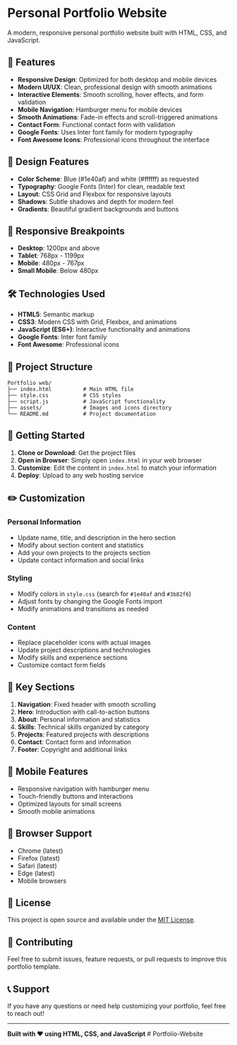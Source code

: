 # Personal Portfolio Website

A modern, responsive personal portfolio website built with HTML, CSS, and JavaScript.

## 🚀 Features

- **Responsive Design**: Optimized for both desktop and mobile devices
- **Modern UI/UX**: Clean, professional design with smooth animations
- **Interactive Elements**: Smooth scrolling, hover effects, and form validation
- **Mobile Navigation**: Hamburger menu for mobile devices
- **Smooth Animations**: Fade-in effects and scroll-triggered animations
- **Contact Form**: Functional contact form with validation
- **Google Fonts**: Uses Inter font family for modern typography
- **Font Awesome Icons**: Professional icons throughout the interface

## 🎨 Design Features

- **Color Scheme**: Blue (#1e40af) and white (#ffffff) as requested
- **Typography**: Google Fonts (Inter) for clean, readable text
- **Layout**: CSS Grid and Flexbox for responsive layouts
- **Shadows**: Subtle shadows and depth for modern feel
- **Gradients**: Beautiful gradient backgrounds and buttons

## 📱 Responsive Breakpoints

- **Desktop**: 1200px and above
- **Tablet**: 768px - 1199px
- **Mobile**: 480px - 767px
- **Small Mobile**: Below 480px

## 🛠️ Technologies Used

- **HTML5**: Semantic markup
- **CSS3**: Modern CSS with Grid, Flexbox, and animations
- **JavaScript (ES6+)**: Interactive functionality and animations
- **Google Fonts**: Inter font family
- **Font Awesome**: Professional icons

## 📁 Project Structure

```
Portfolio web/
├── index.html          # Main HTML file
├── style.css           # CSS styles
├── script.js           # JavaScript functionality
├── assets/             # Images and icons directory
└── README.md           # Project documentation
```

## 🚀 Getting Started

1. **Clone or Download**: Get the project files
2. **Open in Browser**: Simply open `index.html` in your web browser
3. **Customize**: Edit the content in `index.html` to match your information
4. **Deploy**: Upload to any web hosting service

## ✏️ Customization

### Personal Information
- Update name, title, and description in the hero section
- Modify about section content and statistics
- Add your own projects to the projects section
- Update contact information and social links

### Styling
- Modify colors in `style.css` (search for `#1e40af` and `#3b82f6`)
- Adjust fonts by changing the Google Fonts import
- Modify animations and transitions as needed

### Content
- Replace placeholder icons with actual images
- Update project descriptions and technologies
- Modify skills and experience sections
- Customize contact form fields

## 🌟 Key Sections

1. **Navigation**: Fixed header with smooth scrolling
2. **Hero**: Introduction with call-to-action buttons
3. **About**: Personal information and statistics
4. **Skills**: Technical skills organized by category
5. **Projects**: Featured projects with descriptions
6. **Contact**: Contact form and information
7. **Footer**: Copyright and additional links

## 📱 Mobile Features

- Responsive navigation with hamburger menu
- Touch-friendly buttons and interactions
- Optimized layouts for small screens
- Smooth mobile animations

## 🔧 Browser Support

- Chrome (latest)
- Firefox (latest)
- Safari (latest)
- Edge (latest)
- Mobile browsers

## 📝 License

This project is open source and available under the [MIT License](LICENSE).

## 🤝 Contributing

Feel free to submit issues, feature requests, or pull requests to improve this portfolio template.

## 📞 Support

If you have any questions or need help customizing your portfolio, feel free to reach out!

---

**Built with ❤️ using HTML, CSS, and JavaScript**
#   P o r t f o l i o - W e b s i t e  
 
